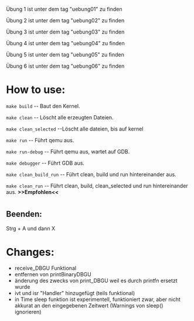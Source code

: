 Übung 1 ist unter dem tag "uebung01" zu finden 

Übung 2 ist unter dem tag "uebung02" zu finden 

Übung 3 ist unter dem tag "uebung03" zu finden 

Übung 4 ist unter dem tag "uebung04" zu finden

Übung 5 ist unter dem tag "uebung05" zu finden

Übung 6 ist unter dem tag "uebung06" zu finden

# How to use:

 `make build`	-- Baut den Kernel.

 `make clean`	-- Löscht alle erzeugten Dateien.

 `make clean_selected`   --Löscht alle dateien, bis auf kernel

 `make run`   -- Führt qemu aus.

 `make run-debug`   -- Führt qemu aus, wartet auf GDB.

 `make debugger`   -- Führt GDB aus.

 `make clean_build_run`    -- Führt clean, build und run hintereinander aus.
 
 `make clean_run`    -- Führt clean, build, clean_selected und run hintereinander aus.    **>>Empfohlen<<**
#

## Beenden:

Strg + A und dann X

# Changes:
- receive_DBGU Funktional
- entfernen von printBinaryDBGU
- änderung des zwecks von print_DBGU weil es durch printfn ersetzt wurde
- ivt und isr "Handler" hinzugefügt (teils funktional)
- in Time sleep funktion ist experimentell, funktioniert zwar, aber nicht akkurat an den eingegebenen Zeitwert (Warnings von sleep() ignorieren)
